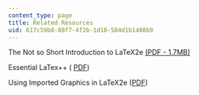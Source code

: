 ```yaml
---
content_type: page
title: Related Resources
uid: 617c59b8-88f7-4f2b-1d18-584d1b1408b9
---
```


The Not so Short Introduction to LaTeX2e [(PDF - 1.7MB)](https://tobi.oetiker.ch/lshort/lshort.pdf)

Essential LaTex++ ( [PDF](http://noodle.med.yale.edu/latex/essential.pdf))

Using Imported Graphics in LaTeX2e ([PDF](http://www.ctan.org/tex-archive/info/epslatex.pdf))